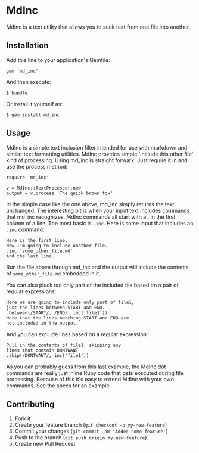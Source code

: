 # MdInc

MdInc is a text utility that allows you to suck text from one file into another.

## Installation

Add this line to your application's Gemfile:

    gem 'md_inc'

And then execute:

    $ bundle

Or install it yourself as:

    $ gem install md_inc

## Usage

MdInc is a simple text inclusion filter intended for use
with markdown and similar text formatting utilities. 
MdInc provides simple 'include this other file' kind
of processing. Using md_inc is straight forwark: Just require
it in and use the process method:

    require 'md_inc'
    
    v = MdInc::TextProcessor.new
    output = v.process 'The quick brown fox'
    
In the simple case like the one above, md_inc simply 
returns the text unchanged. The interesting bit is
when your input text includes commands that md_inc
recognizes. MdInc commands all start with a . in
the first column of a line. The most basic is
`.inc`. Here is some input that includes an `.inc` 
command:

    Here is the first line.
    Now I'm going to include another file.
    .inc 'some_other_file.md'
    And the last line.

Run the file above through md_inc and the output
will include the contents of `some_other_file.md`
embedded in it.

You can also pluck out only part of the included
file based on a pair of regular expressions:

    Here we are going to include only part of file1,
    just the lines between START and END.
    .between(/START/, /END/, inc('file1'))
    Note that the lines matching START and END are
    not included in the output.

And you can exclude lines based on a regular expression:

    Pull in the contents of file1, skipping any
    lines that contain DONTWANT
    .skip(/DONTWANT/, inc('file1'))

As you can probably guess from this last example,
the MdInc dot commands are really just inline Ruby
code that gets executed during file processing.
Because of this it's easy to extend MdInc with
your own commands. See the specs for an example.

## Contributing

1. Fork it
2. Create your feature branch (`git checkout -b my-new-feature`)
3. Commit your changes (`git commit -am 'Added some feature'`)
4. Push to the branch (`git push origin my-new-feature`)
5. Create new Pull Request
